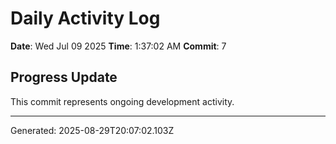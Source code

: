 # Daily Activity Log

**Date**: Wed Jul 09 2025
**Time**: 1:37:02 AM
**Commit**: 7

## Progress Update

This commit represents ongoing development activity.

---
Generated: 2025-08-29T20:07:02.103Z
